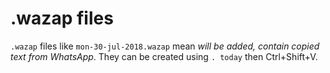 # .wazap files

`.wazap` files like `mon-30-jul-2018.wazap`
mean _will be added, contain copied text from WhatsApp_.
They can be created using `. today` then Ctrl+Shift+V.

